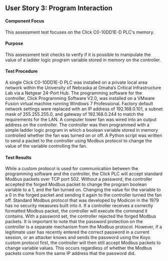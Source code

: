 ## User Story 3: Program Interaction

#### Component Focus
This assessment test focuses on the Click C0-10DD1E-D PLC's memory.

#### Purpose
This assessment test checks to verify if it is possible to manipulate the value of a ladder logic program variable stored in memory on the controller.

#### Test Procedure
A single Click C0-10DD1E-D PLC was installed on a private local area network within the University of Nebraska at Omaha’s Critical Infrastructure Lab via a Netgear 24-Port Hub.  The programming software for the controller, Click Programming Software V2.0, was installed on a VMware Fusion virtual machine running Windows 7 Professional.  Factory default network settings were replaced with an IP address of 192.168.0.101, a subnet mask of 255.255.255.0, and gateway of 192.168.0.244 to match the requirements for the LAN.  A computer tower fan was wired into an output address on the controller.  The controller was then programmed with a simple ladder logic program in which a boolean variable stored in memory controlled whether the fan was turned on or off.  A Python script was written to send a packet to the controller using Modbus protocol to change the value of the variable controlling the fan.

#### Test Results
While a custom protocol is used for communication between the programming software and the controller, the Click PLC will accept standard Modbus packets over TCP port 502.  Without a password, the controller accepted the forged Modbus packet to change the program boolean variable to a 1, and the fan turned on.  Changing the value for the variable to a 0 in the forged packet and sending it again to the controller turned the fan off.  Standard Modbus protocol that was developed by Modicon in the 1979 has no security measures built into it.  If a controller receives a correctly formatted Modbus packet, the controller will execute the command it contains.  With a password set, the controller rejected the forged Modbus packets. It is important to note that the password protection on the controller is a separate mechanism from the Modbus protocol. However, if a legitimate user has recently entered the correct password in a current session, or an attacker knows and sends the password using the Koyo custom protocol first, the controller will then still accept Modbus packets to change variable values.  This occurs regardless of whether the Modbus packets come from the same IP address that the password did.
